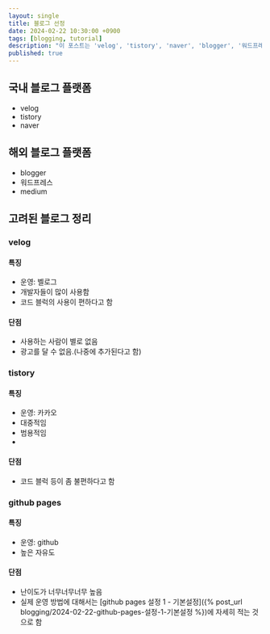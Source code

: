 ```yaml
---
layout: single
title: 블로그 선정
date: 2024-02-22 10:30:00 +0900
tags: [blogging, tutorial]
description: "이 포스트는 'velog', 'tistory', 'naver', 'blogger', '워드프레스', 'medium' 등 국내외 주요 블로그 플랫폼의 특징과 단점을 비교 분석합니다."
published: true
---
```


## 국내 블로그 플랫폼

- velog
- tistory
- naver

## 해외 블로그 플랫폼

- blogger
- 워드프레스
- medium

## 고려된 블로그  정리

### velog

#### 특징

- 운영: 벨로그
- 개발자들이 많이 사용함
- 코드 블럭의 사용이 편하다고 함

#### 단점

- 사용하는 사람이 별로 없음
- 광고를 달 수 없음.(나중에 추가된다고 함)

### tistory

#### 특징

- 운영: 카카오
- 대중적임
- 범용적임
- 
#### 단점

- 코드 블럭 등이 좀 불편하다고 함

### github pages

#### 특징

- 운영: github
- 높은 자유도

#### 단점

- 난이도가 너무너무너무 높음
- 실제 운영 방법에 대해서는 [github pages 설정 1 - 기본설정]({% post_url blogging/2024-02-22-github-pages-설정-1-기본설정 %})에 자세히 적는 것으로 함